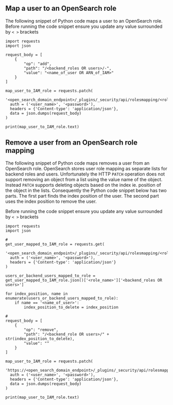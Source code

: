 ## Map a user to an OpenSearch role 

The following snippet of Python code maps a user to an OpenSearch role. Before running the code snippet ensure you update any value surrounded by ```< >``` brackets

```
import requests
import json

request_body = [
	{
		"op": "add", 
		"path": "/<backend_roles OR users>/-",
		"value": "<name_of_user OR ARN_of_IAM>"
	}
]

map_user_to_IAM_role = requests.patch(
  '<open_search_domain_endpoint>/_plugins/_security/api/rolesmapping/<role_name>',
  auth = ('<user_name>', '<password>'),
  headers = {'Content-type': 'application/json'},
  data = json.dumps(request_body)
)

print(map_user_to_IAM_role.text)
```
## Remove a user from an OpenSearch role mapping 

The following snippet of Python code maps removes a user from an OpenSearch role. OpenSearch stores user role mapping as separate lists for backend roles and users. Unfortunately the HTTP ```PATCH``` operation does not support removing an object from a list using the value name of the object. Instead ```PATCH``` supports deleting objects based on the index ie. position of the object in the lists. Consequently the Python code snippet below has two parts. The first part finds the index position of the user. The second part uses the index position to remove the user.

Before running the code snippet ensure you update any value surrounded by ```< >``` brackets

```
import requests
import json

#
get_user_mapped_to_IAM_role = requests.get(
  '<open_search_domain_endpoint>/_plugins/_security/api/rolesmapping/<role_name>',
  auth = ('<user_name>', '<password>'),
  headers = {'Content-type': 'application/json'}
)

users_or_backend_users_mapped_to_role = get_user_mapped_to_IAM_role.json()['<role_name>']['<backend_roles OR users>']

for index_position, name in enumerate(users_or_backend_users_mapped_to_role): 
	if name == '<name_of_user>':
		index_position_to_delete = index_position

#
request_body = [
	{
		"op": "remove", 
		"path": "/<backend_role OR users>/" + str(index_position_to_delete),
		"value": ""
	}
]

map_user_to_IAM_role = requests.patch(
  'https://<open_search_domain_endpoint>/_plugins/_security/api/rolesmapping/<role_name>',
  auth = ('<user_name>', '<password>'),
  headers = {'Content-type': 'application/json'},
  data = json.dumps(request_body)
)

print(map_user_to_IAM_role.text)
```
